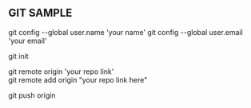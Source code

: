 ## GIT SAMPLE

git config --global user.name 'your name'
git config --global user.email 'your email'

git init

git remote origin 'your repo link'
<br/>
git remote add origin "your repo link here"
<br/>

git push origin

